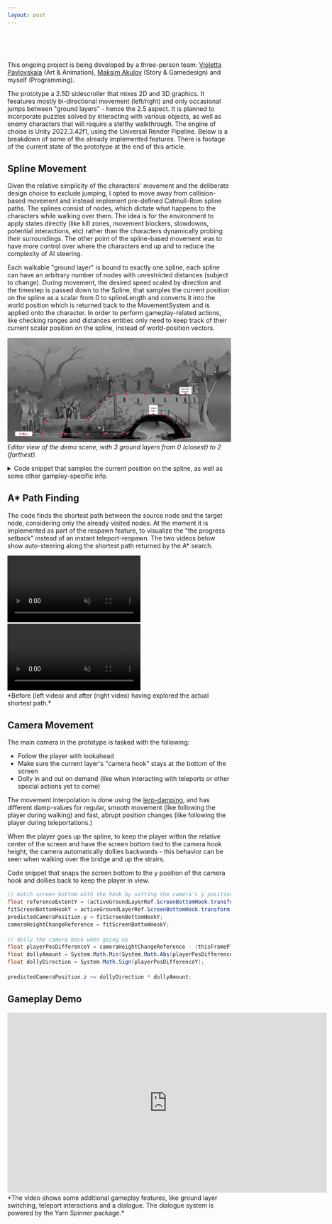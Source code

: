 ```yaml
---
layout: post
---
```


<div style="height: 50px;"></div>

This ongoing project is being developed by a three-person team: [Violetta Pavlovskaia](https://www.artstation.com/puba) (Art & Animation), [Maksim Akulov](https://www.artstation.com/akulov) (Story & Gamedesign) and myself (Programming). <!-- The demo is available under [this link]() by launching the  --> 

The prototype a 2.5D sidescroller that mixes 2D and 3D graphics. It feeatures mostly bi-directional movement (left/right) and only occasional jumps between "ground layers" - hence the 2.5 aspect. It is planned to incorporate puzzles solved by interacting with various objects, as well as enemy characters that will require a stelthy walkthrough. The engine of choise is Unity 2022.3.42f1, using the Universal Render Pipeline. Below is a breakdown of some of the already implemented features. There is footage of the current state of the prototype at the end of this article.


## Spline Movement

Given the relative simplicity of the characters' movement and the deliberate design choice to exclude jumping, I opted to move away from collision-based movement and instead implement pre-defined Catmull-Rom spline paths. The splines consist of nodes, which dictate what happens to the characters while walking over them. The idea is for the environment to apply states directly (like kill zones, movement blockers, slowdowns, potential interactions, etc) rather than the characters dynamically probing their surroundings. The other point of the spline-based movement was to have more control over where the characters end up and to reduce the complexity of AI steering. 

Each walkable "ground layer" is bound to exactly one spline, each spline can have an arbitrary number of nodes with unrestricted distances (subject to change). During movement, the desired speed scaled by direction and the timestep is passed down to the Spline, that samples the current position on the spline as a scalar from 0 to splineLength and converts it into the world position which is returned back to the MovementSystem and is applied onto the character. In order to perform gameplay-related actions, like checking ranges and distances entities only need to keep track of their current scalar position on the spline, instead of world-position vectors.

![Alt text](/assets/images/ghosts/editorscene2.png)
*Editor view of the demo scene, with 3 ground layers from 0 (closest) to 2 (farthest).*

<details>
<summary>Code snippet that samples the current position on the spline, as well as some other gampley-specific info.</summary>
	{% include gnt_spline_movement_code.html %}
</details>

## A* Path Finding

The code finds the shortest path between the source node and the target node, considering only the already visited nodes. At the moment it is implemented as part of the respawn feature, to visualize the "the progress setback" instead of an instant teleport-respawn. The two videos below show auto-steering along the shortest path returned by the A* search.

<div class="video-row vid-2" >
	<video autoplay muted loop playsinline preload="metadata">
	  <source src="/assets/videos/pathfinding_unexplored_f.mp4?v=1" type="video/mp4">
	  Could not load the video
	</video >
	<video autoplay muted loop playsinline preload="metadata">
	  <source src="/assets/videos/pathfinding_explored_f.mp4?v=1" type="video/mp4">
	  Could not load the video
	</video >
</div >
*Before (left video) and after (right video) having explored the actual shortest path.*

## Camera Movement

The main camera in the prototype is tasked with the following:

- Follow the player with lookahead
- Make sure the current layer's "camera hook" stays at the bottom of the screen
- Dolly in and out on demand (like when interacting with teleports or other special actions yet to come)

The movement interpolation is done using the [lerp-damping](https://www.rorydriscoll.com/2016/03/07/frame-rate-independent-damping-using-lerp/), and has different damp-values for regular, smooth movement (like following the player during walking) and fast, abrupt position changes (like following the player during teleportations.)

When the player goes up the spline, to keep the player within the relative center of the screen and have the screen bottom tied to the camera hook height, the camera automatically dollies backwards - this behavior can be seen when walking over the bridge and up the strairs.

<!-- <details>
<summary>Camera update code</summary>
	{% include gnt_camera_movement_code.html %}
</details> -->

Code snippet that snaps the screen bottom to the y position of the camera hook and dollies back to keep the player in view.

``` csharp
// match screen bottom with the hook by setting the camera's y position
float referenceExtentY = (activeGroundLayerRef.ScreenBottomHook.transform.position.z - transform.position.z) * (float)System.Math.Tan(mainCamera.fieldOfView * 0.5 * (System.Math.PI / 180.0));
fitScreenBottomHookY = activeGroundLayerRef.ScreenBottomHook.transform.position.y + referenceExtentY;
predictedCameraPosition.y = fitScreenBottomHookY;
cameraHeightChangeReference = fitScreenBottomHookY;

// dolly the camera back when going up 
float playerPosDifferenceY = cameraHeightChangeReference - (thisFramePlayerPosition.y + cameraHeightChangeThreshold);
float dollyAmount = System.Math.Min(System.Math.Abs(playerPosDifferenceY), maxDollyAmount);
float dollyDirection = System.Math.Sign(playerPosDifferenceY);

predictedCameraPosition.z += dollyDirection * dollyAmount;
```

## Gameplay Demo

<!-- <video width="720px" controls muted loop playsinline preload="metadata">
    <source src="/assets/videos/gnt_f.mp4?v=4" type="video/mp4">
	Could not load the video
</video > -->
<!-- autoplay; -->

<iframe src="https://player.vimeo.com/video/1085071250?share=copy" width="720" height="405" frameborder="0" allow=" fullscreen; picture-in-picture" allowfullscreen></iframe>
*The video shows some additional gameplay features, like ground layer switching, teleport interactions and a dialogue. The dialogue system is powered by the Yarn Spinner package.*

